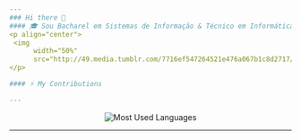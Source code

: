 ```yaml
---
### Hi there 👋
#### 🎓 Sou Bacharel em Sistemas de Informação & Técnico em Informática pelo IFES - Instituto Federal do Espírito Santo.
<p align="center">
 <img 
      width="50%" 
      src="http://49.media.tumblr.com/7716ef547264521e476a067b1c8d2717/tumblr_mevr65Tt1i1s0odt8o1_500.gif" />
</p>

#### ⚡ My Contributions

---
```

<div align="center">
 
![Most Used Languages](https://github-readme-stats.vercel.app/api/top-langs/?username=fernandobdansi&hide=html&layout=compact&langs_count=8&theme=dark)

</div>

---

